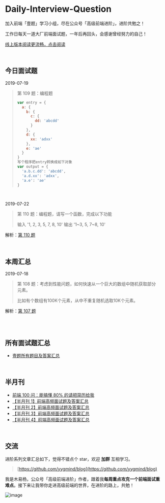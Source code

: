 # Daily-Interview-Question

加入前端「壹题」学习小组，尽在公众号「高级前端进阶」，进阶共勉之！

工作日每天一道大厂前端面试题，一年后再回头，会感谢曾经努力的自己！

[线上版本阅读更流畅，点击阅读](https://muyiy.vip/question/)

<br/>




## 今日面试题
2019-07-19

> 第 109 题：编程题
>
> ```js
> var entry = {
>   a: {
>     b: {
>       c: {
>         dd: 'abcdd'
>       }
>     },
>     d: {
>       xx: 'adxx'
>     },
>     e: 'ae'
>   }
> }
> 写个程序把entry转换成如下对象
> var output = {
>   'a.b.c.dd': 'abcdd',
>   'a.d.xx': 'adxx',
>   'a.e': 'ae'
> }
> ```
<br/>

2019-07-22

> 第 110 题：编程题，请写一个函数，完成以下功能
>
> 输入
> '1, 2, 3, 5, 7, 8, 10'
> 输出
> '1~3, 5, 7~8, 10'

解析：[第 110 题](https://github.com/Advanced-Frontend/Daily-Interview-Question/issues/201)

<br/>




## 本周汇总
2019-07-18

> 第 108 题：考虑到性能问题，如何快速从一个巨大的数组中随机获取部分元素。
>
> 比如有个数组有100K个元素，从中不重复随机选取10K个元素。



解析：[第 107 题](https://github.com/Advanced-Frontend/Daily-Interview-Question/issues/188)

<br/>

<br/>



## 所有面试题汇总

-   [壹题所有题目及答案汇总](https://github.com/Advanced-Frontend/Daily-Interview-Question/blob/master/datum/summary.md)

<br/>



## 半月刊

- [前端 100 问：能搞懂 80% 的请把简历给我](https://github.com/yygmind/blog/issues/43)
- [【半月刊 1】前端高频面试题及答案汇总](https://juejin.im/post/5c6977e46fb9a049fd1063dc)
- [【半月刊 2】前端高频面试题及答案汇总](https://juejin.im/post/5c7bd72ef265da2de80f7f17)
- [【半月刊 3】前端高频面试题及答案汇总](https://juejin.im/post/5c9ac3f66fb9a070e056718f)
- [【半月刊 4】前端高频面试题及答案汇总](https://juejin.im/post/5cb3376bf265da039c0543da)

<br/>



## 交流

进阶系列文章汇总如下，觉得不错点个 star，欢迎 **加群** 互相学习。

> [https://github.com/yygmind/blog](https://github.com/yygmind/blog)

我是木易杨，公众号「高级前端进阶」作者，跟着我**每周重点攻克一个前端面试重难点**。接下来让我带你走进高级前端的世界，在进阶的路上，共勉！

![image](https://github.com/yygmind/blog/raw/master/images/weixin_re.png)
